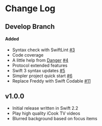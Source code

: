 # Change Log

## Develop Branch

#### Added

* Syntax check with SwiftLint [#3](https://github.com/polydice/iCook-tvOS/pull/3)
* Code coverage
* A little help from [Danger](http://danger.systems/) [#4](https://github.com/polydice/iCook-tvOS/pull/4)
* Protocol extended features
* Swift 3 syntax updates [#5](https://github.com/polydice/iCook-tvOS/pull/5)
* Simpler project quick start [#6](https://github.com/polydice/iCook-tvOS/pull/6)
* Replace Freddy with Swift Codable [#11](https://github.com/polydice/iCook-tvOS/pull/11)

## v1.0.0

* Initial release written in Swift 2.2
* Play high quality iCook TV videos
* Blurred background based on focus items
